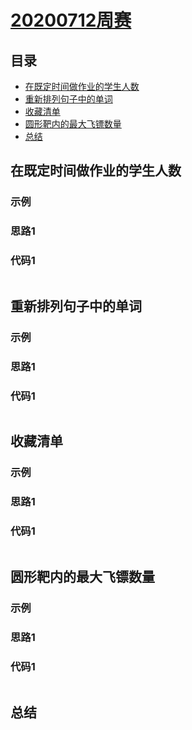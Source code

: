 # [20200712周赛](https://leetcode-cn.com/contest/weekly-contest-197/)
## 目录
* [在既定时间做作业的学生人数](#在既定时间做作业的学生人数)
* [重新排列句子中的单词](#重新排列句子中的单词)
* [收藏清单](#收藏清单)
* [圆形靶内的最大飞镖数量](#圆形靶内的最大飞镖数量)
* [总结](#总结)

## 在既定时间做作业的学生人数


### 示例

>
 
### 思路1


### 代码1

```Python

```

## 重新排列句子中的单词


### 示例

>

### 思路1


### 代码1

```Python

```

## 收藏清单


### 示例

>

### 思路1


### 代码1

```Python

```

## 圆形靶内的最大飞镖数量


### 示例

>

### 思路1


### 代码1

```Python

```

## 总结
